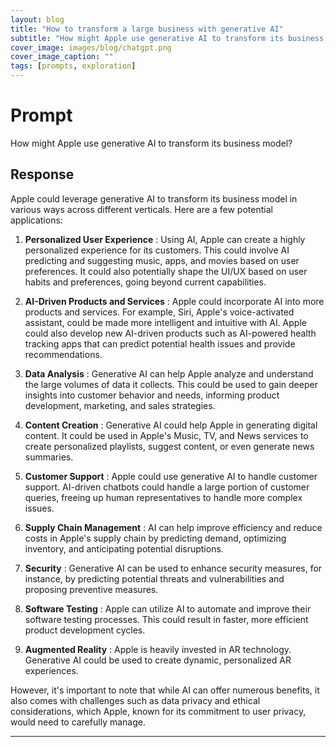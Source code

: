 ```yaml
---
layout: blog
title: "How to transform a large business with generative AI"
subtitle: "How might Apple use generative AI to transform its business model?"
cover_image: images/blog/chatgpt.png
cover_image_caption: ""
tags: [prompts, exploration]
---
```

# Prompt

How might Apple use generative AI to transform its business model?

## Response

Apple could leverage generative AI to transform its business model in various ways across different verticals. Here are a few potential applications:

1.  **Personalized User Experience** : Using AI, Apple can create a highly personalized experience for its customers. This could involve AI predicting and suggesting music, apps, and movies based on user preferences. It could also potentially shape the UI/UX based on user habits and preferences, going beyond current capabilities.


2.  **AI-Driven Products and Services** : Apple could incorporate AI into more products and services. For example, Siri, Apple's voice-activated assistant, could be made more intelligent and intuitive with AI. Apple could also develop new AI-driven products such as AI-powered health tracking apps that can predict potential health issues and provide recommendations.


3.  **Data Analysis** : Generative AI can help Apple analyze and understand the large volumes of data it collects. This could be used to gain deeper insights into customer behavior and needs, informing product development, marketing, and sales strategies.


4.  **Content Creation** : Generative AI could help Apple in generating digital content. It could be used in Apple's Music, TV, and News services to create personalized playlists, suggest content, or even generate news summaries.


5.  **Customer Support** : Apple could use generative AI to handle customer support. AI-driven chatbots could handle a large portion of customer queries, freeing up human representatives to handle more complex issues.


6.  **Supply Chain Management** : AI can help improve efficiency and reduce costs in Apple's supply chain by predicting demand, optimizing inventory, and anticipating potential disruptions.


7.  **Security** : Generative AI can be used to enhance security measures, for instance, by predicting potential threats and vulnerabilities and proposing preventive measures.


8.  **Software Testing** : Apple can utilize AI to automate and improve their software testing processes. This could result in faster, more efficient product development cycles.


9.  **Augmented Reality** : Apple is heavily invested in AR technology. Generative AI could be used to create dynamic, personalized AR experiences.



However, it's important to note that while AI can offer numerous benefits, it also comes with challenges such as data privacy and ethical considerations, which Apple, known for its commitment to user privacy, would need to carefully manage.



---
